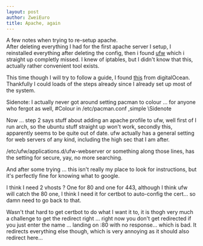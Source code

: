 ```yaml
---
layout: post
author: ZweiEuro
title: Apache, again
---
```


A few notes when trying to re-setup apache.\
After deleting everything I had for the first apache server I setup, I reinstalled everything after deleting the config, then i found 
[ufw](https://wiki.archlinux.org/index.php/Uncomplicated_Firewall) which i straight up completly missed. I knew of iptables, but I didn't know that this, actually rather convenient tool exists.

This time though I will try to follow a guide, I found [this](https://www.digitalocean.com/community/tutorials/how-to-install-the-apache-web-server-on-ubuntu-18-04) from digitalOcean. 
Thankfully I could loads of the steps already since I already set up most of the system.

Sidenote: I actually never got around setting pacman to colour ... for anyone who fergot as well, \#Colour in \/etc\/pacman.conf ,simple \\Sidenote

Now ... step 2 says stuff about adding an apache profile to ufw, well first of I run arch, so the ubuntu stuff straight up won't work, secondly this, apparently seems to be quite out of date.
ufw actually has a general setting for web servers of any kind, including the high sec that I am after.

/etc/ufw/applications.d/ufw-webserver or something along those lines, has the setting for secure, yay, no more searching.

And after some trying ... this isn't really my place to look for instructions, but it's perfectly fine for knowing what to google.

I think I need 2 vhosts ? One for 80 and one for 443, although I think ufw will catch the 80 one, I think I need it for certbot to auto-config the cert... so damn need to go back to that.


Wasn't that hard to get certbot to do what I want it to, it is thogh very much a challenge to get the redirect right ... right now you don't get redirected if you just enter the name ... landing on :80 with no response... which is bad.
It redirects everything else though, which is very annoying as it should also redirect here...
